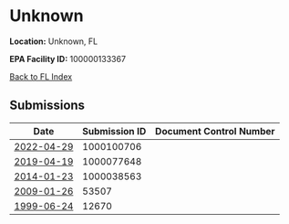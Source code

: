 # Unknown

**Location:** Unknown, FL

**EPA Facility ID:** 100000133367

[Back to FL Index](../../index.md)

## Submissions

| Date | Submission ID | Document Control Number |
|------|--------------|-------------------------|
| [2022-04-29](submissions/1000100706.md) | 1000100706 |  |
| [2019-04-19](submissions/1000077648.md) | 1000077648 |  |
| [2014-01-23](submissions/1000038563.md) | 1000038563 |  |
| [2009-01-26](submissions/53507.md) | 53507 |  |
| [1999-06-24](submissions/12670.md) | 12670 |  |
